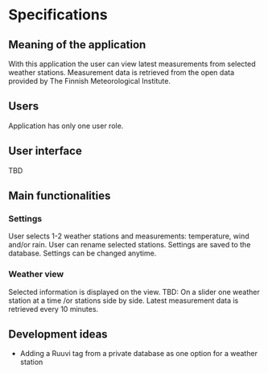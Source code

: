 # Specifications

## Meaning of the application

With this application the user can view latest measurements from selected weather stations. Measurement data is retrieved from the open data provided by The Finnish Meteorological Institute.

## Users

Application has only one user role.

## User interface

TBD

## Main functionalities

### Settings

User selects 1-2 weather stations and measurements: temperature, wind and/or rain. User can rename selected stations. Settings are saved to the database. Settings can be changed anytime.

### Weather view

Selected information is displayed on the view. TBD: On a slider one weather station at a time /or stations side by side. Latest measurement data is retrieved every 10 minutes.


## Development ideas
- Adding a Ruuvi tag from a private database as one option for a weather station
